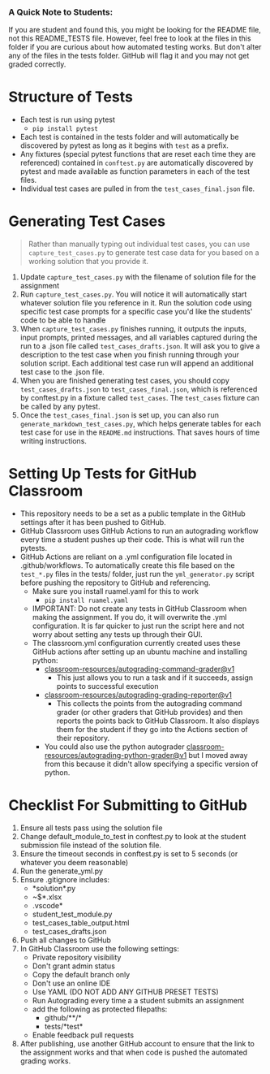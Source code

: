 ### A Quick Note to Students:
If you are student and found this, you might be looking for the README file, not this README_TESTS file. However, feel free to look at the files in this folder if you are curious about how automated testing works. But don't alter any of the files in the tests folder. GitHub will flag it and you may not get graded correctly.

# Structure of Tests
- Each test is run using pytest
    - `pip install pytest`
- Each test is contained in the tests folder and will automatically be discovered by pytest as long as it begins with `test` as a prefix.
- Any fixtures (special pytest functions that are reset each time they are referenced) contained in `conftest.py` are automatically discovered by pytest and made available as function parameters in each of the test files.
- Individual test cases are pulled in from the `test_cases_final.json` file.

# Generating Test Cases
> Rather than manually typing out individual test cases, you can use `capture_test_cases.py` to generate test case data for you based on a working solution that you provide it.
1.  Update `capture_test_cases.py` with the filename of solution file for the assignment
2. Run `capture_test_cases.py`. You will notice it will automatically start whatever solution file you reference in it. Run the solution code using specific test case prompts for a specific case you'd like the students' code to be able to handle
3. When `capture_test_cases.py` finishes running, it outputs the inputs, input prompts, printed messages, and all variables captured during the run to a .json file called `test_cases_drafts.json`. It will ask you to give a description to the test case when you finish running through your solution script. Each additional test case run will append an additional test case to the .json file.
4. When you are finished generating test cases, you should copy `test_cases_drafts.json` to `test_cases_final.json`, which is referenced by conftest.py in a fixture called `test_cases`. The `test_cases` fixture can be called by any pytest.
5. Once the `test_cases_final.json` is set up, you can also run `generate_markdown_test_cases.py`, which helps generate tables for each test case for use in the `README.md` instructions. That saves hours of time writing instructions.

# Setting Up Tests for GitHub Classroom
- This repository needs to be a set as a public template in the GitHub settings after it has been pushed to GitHub.
- GitHub Classroom uses GitHub Actions to run an autograding workflow every time a student pushes up their code. This is what will run the pytests.
- GitHub Actions are reliant on a .yml configuration file located in .github/workflows. To automatically create this file based on the `test_*.py` files in the tests/ folder, just run the `yml_generator.py` script before pushing the repository to GitHub and referencing.
    - Make sure you install ruamel.yaml for this to work
        - `pip install ruamel.yaml`
    - IMPORTANT: Do not create any tests in GitHub Classroom when making the assignment. If you do, it will overwrite the .yml configuration. It is far quicker to just run the script here and not worry about setting any tests up through their GUI.
    - The classroom.yml configuration currently created uses these GitHub actions after setting up an ubuntu machine and installing python:
        - [classroom-resources/autograding-command-grader@v1](https://github.com/classroom-resources/autograding-command-grader)
            - This just allows you to run a task and if it succeeds, assign points to successful execution
        - [classroom-resources/autograding-grading-reporter@v1](https://github.com/classroom-resources/autograding-grading-reporter)
            - This collects the points from the autograding command grader (or other graders that GitHub provides) and then reports the points back to GitHub Classroom. It also displays them for the student if they go into the Actions section of their repository.
        - You could also use the python autograder [classroom-resources/autograding-python-grader@v1](https://github.com/classroom-resources/autograding-python-grader) but I moved away from this because it didn't allow specifying a specific version of python. 

# Checklist For Submitting to GitHub
1. Ensure all tests pass using the solution file
2. Change default_module_to_test in conftest.py to look at the student submission file instead of the solution file.
3. Ensure the timeout seconds in conftest.py is set to 5 seconds (or whatever you deem reasonable)
3. Run the generate_yml.py
4. Ensure .gitignore includes:
    - \*solution\*.py
    - ~$*.xlsx
    - .vscode*
    - student_test_module.py
    - test_cases_table_output.html
    - test_cases_drafts.json
5. Push all changes to GitHub
6. In GitHub Classroom use the following settings:
    - Private repository visibility
    - Don't grant admin status
    - Copy the default branch only
    - Don't use an online IDE
    - Use YAML (DO NOT ADD ANY GITHUB PRESET TESTS)
    - Run Autograding every time a a student submits an assignment
    - add the following as protected filepaths:
        - github/**/*
        - tests/\*test\*
    - Enable feedback pull requests
7. After publishing, use another GitHub account to ensure that the link to the assignment works and that when code is pushed the automated grading works.

